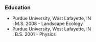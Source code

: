 
### Education

* Purdue University, West Lafayette, IN  
  : M.S. 2008 - Landscape Ecology
* Purdue University, West Lafayette, IN  
  : B.S. 2001 - Physics

